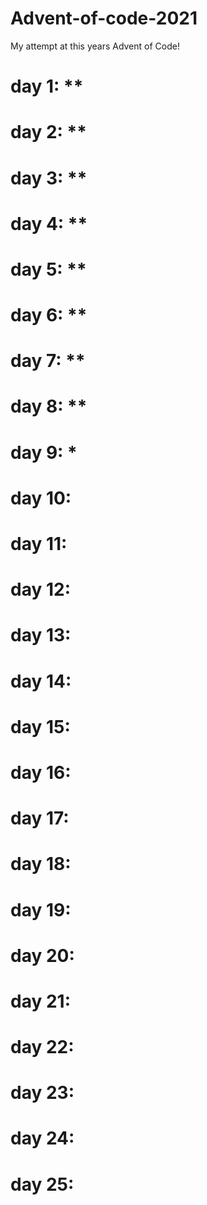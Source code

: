 # Advent-of-code-2021
My attempt at this years Advent of Code!

# day 1: **
# day 2: **
# day 3: **
# day 4: **
# day 5: **
# day 6: **
# day 7: **
# day 8: **
# day 9: *
# day 10:
# day 11:
# day 12:
# day 13:
# day 14:
# day 15:
# day 16:
# day 17:
# day 18:
# day 19:
# day 20:
# day 21:
# day 22:
# day 23:
# day 24:
# day 25:
